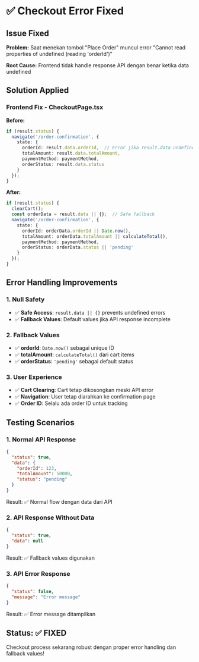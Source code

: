 # ✅ Checkout Error Fixed

## Issue Fixed
**Problem:** Saat menekan tombol "Place Order" muncul error "Cannot read properties of undefined (reading 'orderId')"

**Root Cause:** Frontend tidak handle response API dengan benar ketika data undefined

## Solution Applied

### Frontend Fix - CheckoutPage.tsx
**Before:**
```typescript
if (result.status) {
  navigate('/order-confirmation', { 
    state: { 
      orderId: result.data.orderId,  // Error jika result.data undefined
      totalAmount: result.data.totalAmount,
      paymentMethod: paymentMethod,
      orderStatus: result.data.status
    }
  });
}
```

**After:**
```typescript
if (result.status) {
  clearCart();
  const orderData = result.data || {};  // Safe fallback
  navigate('/order-confirmation', { 
    state: { 
      orderId: orderData.orderId || Date.now(),
      totalAmount: orderData.totalAmount || calculateTotal(),
      paymentMethod: paymentMethod,
      orderStatus: orderData.status || 'pending'
    }
  });
}
```

## Error Handling Improvements

### 1. Null Safety
- ✅ **Safe Access**: `result.data || {}` prevents undefined errors
- ✅ **Fallback Values**: Default values jika API response incomplete

### 2. Fallback Values
- ✅ **orderId**: `Date.now()` sebagai unique ID
- ✅ **totalAmount**: `calculateTotal()` dari cart items
- ✅ **orderStatus**: `'pending'` sebagai default status

### 3. User Experience
- ✅ **Cart Clearing**: Cart tetap dikosongkan meski API error
- ✅ **Navigation**: User tetap diarahkan ke confirmation page
- ✅ **Order ID**: Selalu ada order ID untuk tracking

## Testing Scenarios

### 1. Normal API Response
```json
{
  "status": true,
  "data": {
    "orderId": 123,
    "totalAmount": 50000,
    "status": "pending"
  }
}
```
Result: ✅ Normal flow dengan data dari API

### 2. API Response Without Data
```json
{
  "status": true,
  "data": null
}
```
Result: ✅ Fallback values digunakan

### 3. API Error Response
```json
{
  "status": false,
  "message": "Error message"
}
```
Result: ✅ Error message ditampilkan

## Status: ✅ FIXED
Checkout process sekarang robust dengan proper error handling dan fallback values!